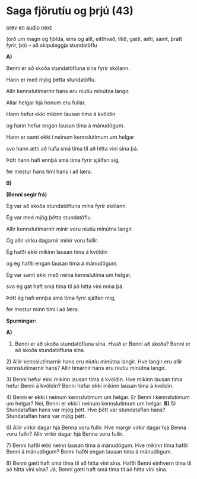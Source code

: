 # Saga fjörutíu og þrjú (43)

[prev](../is/story_42.md)
[en](../en/story_43.md)
[audio](../audio/story_43.mp3)
[next](../is/story_44.md)

(orð um magn og fjölda, eins og allt,
eitthvað, lítið, gæti, ætti, samt, þrátt fyrir, þó) – að skipuleggja
stundatöflu

**A)**

Benni er að skoða stundatöfluna sína fyrir skólann.

Hann er með mjög þétta stundatöflu.

Allir kennslutímarnir hans eru níutíu mínútna langir.

Allar helgar hjá honum eru fullar.

Hann hefur ekki mikinn lausan tíma á kvöldin

og hann hefur engan lausan tíma á mánudögum.

Hann er samt ekki í neinum kennslutímum um helgar

svo hann ætti að hafa smá tíma til að hitta vini sína þá.

Þótt hann hafi ennþá smá tíma fyrir sjálfan sig,

fer mestur hans tími hans í að læra.

**B)**

**(Benni segir frá)**

Ég var að skoða stundatöfluna mína fyrir skólann.

Ég var með mjög þétta stundatöflu.

Allir kennslutímarnir mínir voru níutíu mínútna langir.

Og allir virku dagarnir mínir voru fullir.

Ég hafði ekki mikinn lausan tíma á kvöldin

og ég hafði engan lausan tíma á mánudögum.

Ég var samt ekki með neina kennslutíma um helgar,

svo ég gat haft smá tíma til að hitta vini mína þá.

Þótt ég hafi ennþá smá tíma fyrir sjálfan mig,

fer mestur minn tími í að læra.

**Spurningar:**

**A)**
1) Benni er að skoða stundatöfluna sína. Hvað er Benni að skoða? Benni
er að skoða stundatöfluna sína.

2\) Allir kennslutímarnir hans eru níutíu mínútna langir. Hve langir eru
allir kennslutímarnir hans? Allir tímarnir hans eru níutíu mínútna
langir.

3\) Benni hefur ekki mikinn lausan tíma á kvöldin. Hve mikinn lausan
tíma hefur Benni á kvöldin? Benni hefur ekki mikinn lausan tíma á
kvöldin.

4\) Benni er ekki í neinum kennslutímum um helgar. Er Benni í
kennslutímum um helgar? Nei, Benni er ekki í neinum kennslutímum um
helgar.
**B)**
5) Stundataflan hans var mjög þétt. Hve þétt var stundataflan hans?
Stundataflan hans var mjög þétt.

6\) Allir virkir dagar hjá Benna voru fullir. Hve margir virkir dagar
hjá Benna voru fullir? Allir virkir dagar hjá Benna voru fullir.

7\) Benni hafði ekki neinn lausan tíma á mánudögum. Hve mikinn tíma
hafði Benni á mánudögum? Benni hafði engan lausan tíma á mánudögum.

8\) Benni gæti haft smá tíma til að hitta vini sína. Hafði Benni
einhvern tíma til að hitta vini sína? Já, Benni gæti haft smá tíma til
að hitta vini sína.
